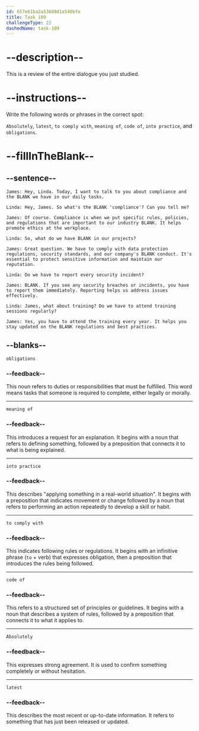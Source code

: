 ```yaml
---
id: 657e61ba2a53680d1a540bfe
title: Task 109
challengeType: 22
dashedName: task-109
---
```


<!-- REVIEW -->

# --description--

This is a review of the entire dialogue you just studied.

# --instructions--

Write the following words or phrases in the correct spot:

`Absolutely`, `latest`, `to comply with`, `meaning of`, `code of`, `into practice`, and `obligations`.

# --fillInTheBlank--

## --sentence--

`James: Hey, Linda. Today, I want to talk to you about compliance and the BLANK we have in our daily tasks.`  

`Linda: Hey, James. So what's the BLANK 'compliance'? Can you tell me?`  

`James: Of course. Compliance is when we put specific rules, policies, and regulations that are important to our industry BLANK. It helps promote ethics at the workplace.`  

`Linda: So, what do we have BLANK in our projects?`  

`James: Great question. We have to comply with data protection regulations, security standards, and our company's BLANK conduct. It's essential to protect sensitive information and maintain our reputation.`  

`Linda: Do we have to report every security incident?`  

`James: BLANK. If you see any security breaches or incidents, you have to report them immediately. Reporting helps us address issues effectively.`  

`Linda: James, what about training? Do we have to attend training sessions regularly?`  

`James: Yes, you have to attend the training every year. It helps you stay updated on the BLANK regulations and best practices.`  

## --blanks--

`obligations`  

### --feedback--

This noun refers to duties or responsibilities that must be fulfilled. This word means tasks that someone is required to complete, either legally or morally.  

---  

`meaning of`  

### --feedback--

This introduces a request for an explanation. It begins with a noun that refers to defining something, followed by a preposition that connects it to what is being explained.  

---  

`into practice`  

### --feedback--

This describes "applying something in a real-world situation". It begins with a preposition that indicates movement or change followed by a noun that refers to performing an action repeatedly to develop a skill or habit.

---  

`to comply with`  

### --feedback--

This indicates following rules or regulations. It begins with an infinitive phrase (`to` + verb) that expresses obligation, then a preposition that introduces the rules being followed.  

---  

`code of`  

### --feedback--

This refers to a structured set of principles or guidelines. It begins with a noun that describes a system of rules, followed by a preposition that connects it to what it applies to.  

---  

`Absolutely`  

### --feedback--

This expresses strong agreement. It is used to confirm something completely or without hesitation.

---  

`latest`  

### --feedback--

This describes the most recent or up-to-date information. It refers to something that has just been released or updated.
